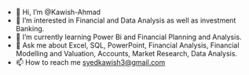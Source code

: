 - 👋 Hi, I’m @Kawish-Ahmad
- 👀 I’m interested in Financial and Data Analysis as well as investment Banking.
- 🌱 I’m currently learning Power Bi and Financial Planning and Analysis.
- 💞 Ask me about Excel, SQL, PowerPoint, Financial Analysis, Financial Modelling and Valuation, Accounts, Market Research, Data Analysis.
- 📫 How to reach me syedkawish3@gmail.com

<!---
Kawish-Ahmad/Kawish-Ahmad is a ✨ special ✨ repository because its `README.md` (this file) appears on your GitHub profile.
You can click the Preview link to take a look at your changes.
--->
